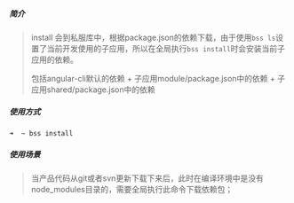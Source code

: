 ##### 简介

> install 会到私服库中，根据package.json的依赖下载，由于使用`bss ls`设置了当前开发使用的子应用，所以在全局执行`bss install`时会安装当前子应用的依赖。
>
> 包括angular-cli默认的依赖 + 子应用module/package.json中的依赖 + 子应用shared/package.json中的依赖 

##### 使用方式

```shell
➜  ~ bss install
```

##### 使用场景

> 当产品代码从git或者svn更新下载下来后，此时在编译环境中是没有node_modules目录的，需要全局执行此命令下载依赖包；